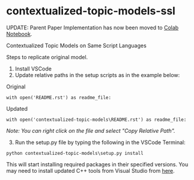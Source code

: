 # contextualized-topic-models-ssl

UPDATE: Parent Paper Implementation has now been moved to [Colab Notebook](https://colab.research.google.com/drive/14t_9WrK5MJ_I0Bx2UCnKV7f1VWHFQMHU?usp=sharing).

Contextualized Topic Models on Same Script Languages

Steps to replicate original model.
1. Install VSCode
2. Update relative paths in the setup scripts as in the example below:

Original
```
with open('README.rst') as readme_file:
```

Updated
```
with open('contextualized-topic-models\README.rst') as readme_file:
```
*Note: You can right click on the file and select "Copy Relative Path".*

3. Run the setup.py file by typing the following in the VSCode Terminal:
```
python contextualized-topic-models\setup.py install
```
This will start installing required packages in their specified versions. You may need to install updated C++ tools from Visual Studio from [here](https://visualstudio.microsoft.com/thank-you-downloading-visual-studio/?sku=BuildTools&rel=16).
